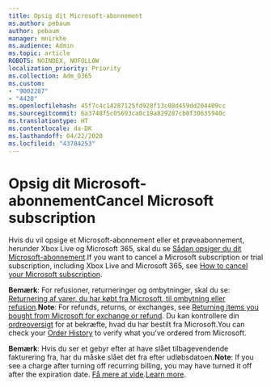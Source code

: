 ```yaml
---
title: Opsig dit Microsoft-abonnement
ms.author: pebaum
author: pebaum
manager: mnirkhe
ms.audience: Admin
ms.topic: article
ROBOTS: NOINDEX, NOFOLLOW
localization_priority: Priority
ms.collection: Adm_O365
ms.custom:
- "9002287"
- "4420"
ms.openlocfilehash: 45f7c4c14287125fd928f13c08d459dd204409cc
ms.sourcegitcommit: 6a3748f5c05693ca0c19a829287cb8f30635940c
ms.translationtype: HT
ms.contentlocale: da-DK
ms.lasthandoff: 04/22/2020
ms.locfileid: "43784253"
---
```

# <a name="cancel-microsoft-subscription"></a><span data-ttu-id="42e6b-102">Opsig dit Microsoft-abonnement</span><span class="sxs-lookup"><span data-stu-id="42e6b-102">Cancel Microsoft subscription</span></span>

<span data-ttu-id="42e6b-103">Hvis du vil opsige et Microsoft-abonnement eller et prøveabonnement, herunder Xbox Live og Microsoft 365, skal du se [Sådan opsiger du dit Microsoft-abonnement](https://support.microsoft.com/help/4027815).</span><span class="sxs-lookup"><span data-stu-id="42e6b-103">If you want to cancel a Microsoft subscription or trial subscription, including Xbox Live and Microsoft 365, see [How to cancel your Microsoft subscription](https://support.microsoft.com/help/4027815).</span></span>

<span data-ttu-id="42e6b-104">**Bemærk**: For refusioner, returneringer og ombytninger, skal du se: [Returnering af varer, du har købt fra Microsoft, til ombytning eller refusion](https://support.microsoft.com/help/10558).</span><span class="sxs-lookup"><span data-stu-id="42e6b-104">**Note**: For refunds, returns, or exchanges, see [Returning items you bought from Microsoft for exchange or refund](https://support.microsoft.com/help/10558).</span></span> <span data-ttu-id="42e6b-105">Du kan kontrollere din [ordreoversigt](https://account.microsoft.com/billing/orders/) for at bekræfte, hvad du har bestilt fra Microsoft.</span><span class="sxs-lookup"><span data-stu-id="42e6b-105">You can check your [Order History](https://account.microsoft.com/billing/orders/) to verify what you've ordered from Microsoft.</span></span> 

<span data-ttu-id="42e6b-106">**Bemærk**: Hvis du ser et gebyr efter at have slået tilbagevendende fakturering fra, har du måske slået det fra efter udløbsdatoen.</span><span class="sxs-lookup"><span data-stu-id="42e6b-106">**Note**: If you see a charge after turning off recurring billing, you may have turned it off after the expiration date.</span></span> <span data-ttu-id="42e6b-107">[Få mere at vide](https://support.microsoft.com/help/10640).</span><span class="sxs-lookup"><span data-stu-id="42e6b-107">[Learn more](https://support.microsoft.com/help/10640).</span></span> 
